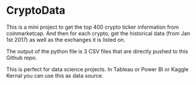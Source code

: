 # CryptoData

This is a mini project to get the top 400 crypto ticker information from coinmarketcap. And then for each crypto, get the historical data (from Jan 1st 2017) as well as the exchanges it is listed on.

The output of the python file is 3 CSV files that are directly pushed to this Github repo. 

This is perfect for data science projects. In Tableau or Power BI or Kaggle Kernal you can use this as data source.
